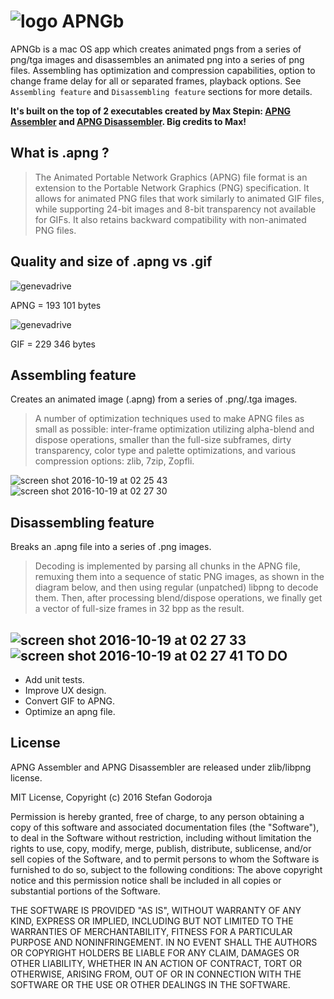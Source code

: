 ![logo](https://cloud.githubusercontent.com/assets/2619031/19565678/09137412-96e8-11e6-8e8a-5311ee4e9d74.png)
APNGb
=====
APNGb is a mac OS app which creates animated pngs from a series of png/tga images and disassembles an animated png into a series of png files. Assembling has optimization and compression capabilities, option to change frame delay for all or separated frames, playback options. See `Assembling feature` and `Disassembling feature` sections for more details.

 **It's built on the top of 2 executables created by Max Stepin: [APNG Assembler](http://apngasm.sourceforge.net) and [APNG Disassembler](http://apngdis.sourceforge.net). Big credits to Max!**

What is .apng ?
------
> The Animated Portable Network Graphics (APNG) file format is an extension to the Portable Network Graphics (PNG) specification. It allows for animated PNG files that work similarly to animated GIF files, while supporting 24-bit images and 8-bit transparency not available for GIFs. It also retains backward compatibility with non-animated PNG files.

Quality and size of .apng vs .gif
------
![genevadrive](https://cloud.githubusercontent.com/assets/2619031/19500576/db1f585e-959e-11e6-8503-1413e8f6f8ae.png)

APNG = 193 101 bytes

![genevadrive](https://cloud.githubusercontent.com/assets/2619031/19500577/dd662638-959e-11e6-91ae-feec506f5879.gif)

GIF = 229 346 bytes

Assembling feature
------
Creates an animated image (.apng) from a series of .png/.tga images.

> A number of optimization techniques used to make APNG files as small as possible: inter-frame optimization utilizing alpha-blend and dispose operations, smaller than the full-size subframes, dirty transparency, color type and palette optimizations, and various compression options: zlib, 7zip, Zopfli.

![screen shot 2016-10-19 at 02 25 43](https://cloud.githubusercontent.com/assets/2619031/19501211/e63b3906-95a3-11e6-8d92-5b20bd16a668.png)
![screen shot 2016-10-19 at 02 27 30](https://cloud.githubusercontent.com/assets/2619031/19501212/e63d3738-95a3-11e6-89d0-2721676921fe.png)

Disassembling feature
------
Breaks an .apng file into a series of .png images.

> Decoding is implemented by parsing all chunks in the APNG file, remuxing them into a sequence of static PNG images, as shown in the diagram below, and then using regular (unpatched) libpng to decode them.
Then, after processing blend/dispose operations, we finally get a vector of full-size frames in 32 bpp as the result.

![screen shot 2016-10-19 at 02 27 33](https://cloud.githubusercontent.com/assets/2619031/19501213/e63edb92-95a3-11e6-9bf3-f9f3d5846541.png)
![screen shot 2016-10-19 at 02 27 41](https://cloud.githubusercontent.com/assets/2619031/19501210/e6165b54-95a3-11e6-9a31-7986e47fdeb7.png)
TO DO
------
* Add unit tests.
* Improve UX design.
* Convert GIF to APNG.
* Optimize an apng file.

License
------

APNG Assembler and APNG Disassembler are released under zlib/libpng license.

MIT License, Copyright (c) 2016 Stefan Godoroja

Permission is hereby granted, free of charge, to any person obtaining a copy of this software and associated documentation files (the "Software"), to deal in the Software without restriction, including without limitation the rights to use, copy, modify, merge, publish, distribute, sublicense, and/or sell copies of the Software, and to permit persons to whom the Software is furnished to do so, subject to the following conditions:
The above copyright notice and this permission notice shall be included in all copies or substantial portions of the Software.

THE SOFTWARE IS PROVIDED "AS IS", WITHOUT WARRANTY OF ANY KIND, EXPRESS OR IMPLIED, INCLUDING BUT NOT LIMITED TO THE WARRANTIES OF MERCHANTABILITY, FITNESS FOR A PARTICULAR PURPOSE AND NONINFRINGEMENT. IN NO EVENT SHALL THE AUTHORS OR COPYRIGHT HOLDERS BE LIABLE FOR ANY CLAIM, DAMAGES OR OTHER LIABILITY, WHETHER IN AN ACTION OF CONTRACT, TORT OR OTHERWISE, ARISING FROM, OUT OF OR IN CONNECTION WITH THE SOFTWARE OR THE USE OR OTHER DEALINGS IN THE SOFTWARE.
